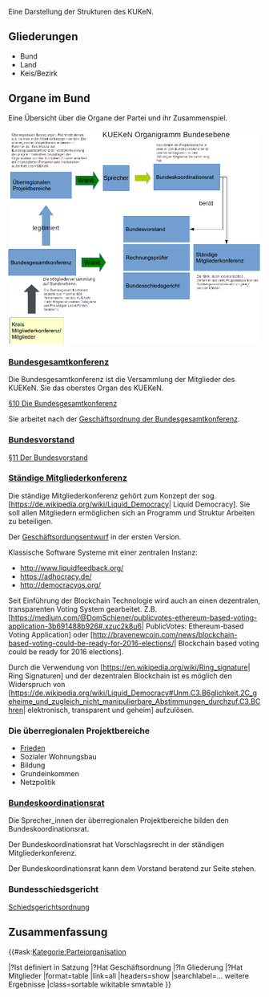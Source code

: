 Eine Darstellung der Strukturen des KUKeN.

Gliederungen
------------

-   Bund
-   Land
-   Keis/Bezirk

Organe im Bund
--------------

Eine Übersicht über die Organe der Partei und ihr Zusammenspiel.

![gerahmt](Organigram-KUEKeN-Bund.png "fig:gerahmt")  

### [Bundesgesamtkonferenz](/wiki/Bundesgesamtkonferenz "wikilink")

Die Bundesgesamtkonferenz ist die Versammlung der Mitglieder des KUEKeN.
Sie das oberstes Organ des KUEKeN.

[ §10 Die
Bundesgesamtkonferenz](/wiki/Satzung#.C2.A7_10_Die_Bundesgesamtkonferenz "wikilink")

Sie arbeitet nach der [ Geschäftsordnung der
Bundesgesamtkonferenz](/wiki/Go_Bundesgesamtkonferenz "wikilink").

### [Bundesvorstand](/wiki/Bundesvorstand "wikilink")

[ §11 Der
Bundesvorstand](/wiki/Satzung#.C2.A7_11_Der_Bundesvorstand "wikilink")

### [ Ständige Mitgliederkonferenz](/wiki/Ständige_Mitgliederkonferenz "wikilink")

Die ständige Mitgliederkonferenz gehört zum Konzept der sog.
\[<https://de.wikipedia.org/wiki/Liquid_Democracy>| Liquid Democracy\].
Sie soll allen Mitgliedern ermöglichen sich an Programm und Struktur
Arbeiten zu beteiligen.

Der [ Geschäftsordungsentwurf](go_smk "wikilink") in der ersten Version.

Klassische Software Systeme mit einer zentralen Instanz:

-   <http://www.liquidfeedback.org/>
-   <https://adhocracy.de/>
-   <http://democracyos.org/>

Seit Einführung der Blockchain Technologie wird auch an einen
dezentralen, transparenten Voting System gearbeitet. Z.B.
\[<https://medium.com/@DomSchiener/publicvotes-ethereum-based-voting-application-3b691488b926#.xzuc2k8u6>|
PublicVotes: Ethereum-based Voting Application\] oder
\[<http://bravenewcoin.com/news/blockchain-based-voting-could-be-ready-for-2016-elections/>|
Blockchain based voting could be ready for 2016 elections\].

Durch die Verwendung von
\[<https://en.wikipedia.org/wiki/Ring_signature>| Ring Signaturen\] und
der dezentralen Blockchain ist es möglich den Widerspruch von
\[<https://de.wikipedia.org/wiki/Liquid_Democracy#Unm.C3.B6glichkeit.2C_geheime_und_zugleich_nicht_manipulierbare_Abstimmungen_durchzuf.C3.BChren>|
elektronisch, transparent und geheim\] aufzulösen.

### Die überregionalen Projektbereiche

-   [Frieden](/wiki/Frieden "wikilink")
-   Sozialer Wohnungsbau
-   Bildung
-   Grundeinkommen
-   Netzpolitik

### [Bundeskoordinationsrat](/wiki/Bundeskoordinationsrat "wikilink")

Die Sprecher\_innen der überregionalen Projektbereiche bilden den
Bundeskoordinationsrat.

Der Bundeskoordinationsrat hat Vorschlagsrecht in der ständigen
Mitgliederkonferenz.

Der Bundeskoordinationsrat kann dem Vorstand beratend zur Seite stehen.

### Bundesschiedsgericht

[ Schiedsgerichtsordnung](/wiki/Schiedsgerichtsordnung_Bund "wikilink")

Zusammenfassung
---------------

{{\#ask:<Kategorie:Parteiorganisation>

|?Ist definiert in Satzung |?Hat Geschäftsordnung |?In Gliederung |?Hat
Mitglieder |format=table |link=all |headers=show |searchlabel=… weitere
Ergebnisse |class=sortable wikitable smwtable }}
